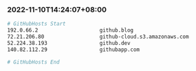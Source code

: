 
###  2022-11-10T14:24:07+08:00
```bash
# GitHubHosts Start
192.0.66.2                    github.blog
72.21.206.80                  github-cloud.s3.amazonaws.com
52.224.38.193                 github.dev
140.82.112.29                 githubapp.com

# GitHubHosts End

```


